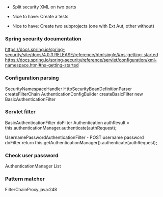 ###
* Split security XML on two parts

* Nice to have: Create a tests
* Nice to have: Create two subprojects (one with Ext Aut, other without)     

### Spring security documentation

https://docs.spring.io/spring-security/site/docs/4.0.3.RELEASE/reference/htmlsingle/#ns-getting-started
https://docs.spring.io/spring-security/reference/servlet/configuration/xml-namespace.html#ns-getting-started

### Configuration  parsing

SecurityNamespaceHandler
    HttpSecurityBeanDefinitionParser 
        createFilterChain
            AuthenticationConfigBuilder
                createBasicFilter
                    new BasicAuthenticationFilter

### Servlet filter

BasicAuthenticationFilter
    doFilter
        Authentication authResult = this.authenticationManager.authenticate(authRequest);

UsernamePasswordAuthenticationFilter - POST username password
    doFilter
        return this.getAuthenticationManager().authenticate(authRequest);

### Check user password 

AuthenticationManager
    List<authenticationProvider>

### Pattern matcher

FilterChainProxy.java:248


